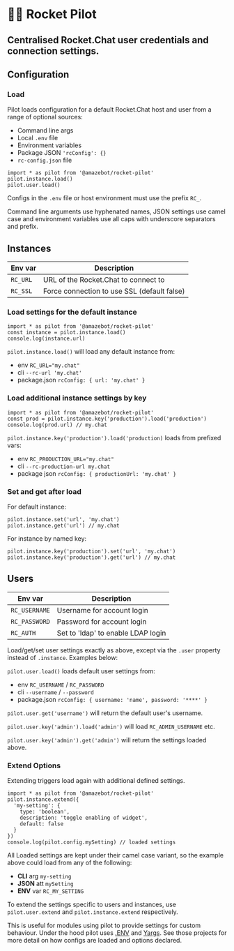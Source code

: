 [dotenv]: https://github.com/motdotla/dotenv
[yargs]: https://yargs.js.org/

# 👨‍✈️ Rocket Pilot
Centralised Rocket.Chat user credentials and connection settings.
---

## Configuration

### Load

Pilot loads configuration for a default Rocket.Chat host and user from a range
of optional sources:
  - Command line args
  - Local `.env` file
  - Environment variables
  - Package JSON `'rcConfig': {}`
  - `rc-config.json` file

```
import * as pilot from '@amazebot/rocket-pilot'
pilot.instance.load()
pilot.user.load()
```

Configs in the `.env` file or host environment must use the prefix `RC_`.

Command line arguments use hyphenated names, JSON settings use camel case and
environment variables use all caps with underscore separators and prefix.

## Instances

| Env var                | Description                                         |
| ---------------------- | ----------------------------------------------------|
| `RC_URL`               | URL of the Rocket.Chat to connect to                |
| `RC_SSL`               | Force connection to use SSL (default false)         |

### Load settings for the default instance

```
import * as pilot from '@amazebot/rocket-pilot'
const instance = pilot.instance.load()
console.log(instance.url)
```

`pilot.instance.load()` will load any default instance from:
- env `RC_URL="my.chat"`
- cli `--rc-url 'my.chat'`
- package.json `rcConfig: { url: 'my.chat' }`

### Load additional instance settings by key

```
import * as pilot from '@amazebot/rocket-pilot'
const prod = pilot.instance.key('production').load('production')
console.log(prod.url) // my.chat
```

`pilot.instance.key('production').load('production)` loads from prefixed vars:
- env `RC_PRODUCTION_URL="my.chat"`
- cli `--rc-production-url my.chat`
- package json `rcConfig: { productionUrl: 'my.chat' }`

### Set and get after load

For default instance:

```
pilot.instance.set('url', 'my.chat')
pilot.instance.get('url') // my.chat
```

For instance by named key:

```
pilot.instance.key('production').set('url', 'my.chat')
pilot.instance.key('production').get('url') // my.chat
```

## Users

| Env var                | Description                                         |
| ---------------------- | ----------------------------------------------------|
| `RC_USERNAME`          | Username for account login                          |
| `RC_PASSWORD`          | Password for account login                          |
| `RC_AUTH`              | Set to 'ldap' to enable LDAP login                  |

Load/get/set user settings exactly as above, except via the `.user` property
instead of `.instance`. Examples below:

`pilot.user.load()` loads default user settings from:
- env `RC_USERNAME` / `RC_PASSWORD`
- cli `--username` / `--password`
- package.json `rcConfig: { username: 'name', password: '****' }`

`pilot.user.get('username')` will return the default user's username.

`pilot.user.key('admin').load('admin')` will load `RC_ADMIN_USERNAME` etc.

`pilot.user.key('admin').get('admin')` will return the settings loaded above.

### Extend Options

Extending triggers load again with additional defined settings.

```
import * as pilot from '@amazebot/rocket-pilot'
pilot.instance.extend({
  'my-setting': {
    type: 'boolean',
    description: 'toggle enabling of widget',
    default: false
  }
})
console.log(pilot.config.mySetting) // loaded settings
```

All Loaded settings are kept under their camel case variant, so the example
above could load from any of the following:
- **CLI** arg `my-setting`
- **JSON** att `mySetting`
- **ENV** var `RC_MY_SETTING`

To extend the settings specific to users and instances, use `pilot.user.extend`
and `pilot.instance.extend` respectively.

This is useful for modules using pilot to provide settings for custom behaviour.
Under the hood pilot uses [.ENV][dotenv] and [Yargs][yargs]. See those projects
for more detail on how configs are loaded and options declared.
